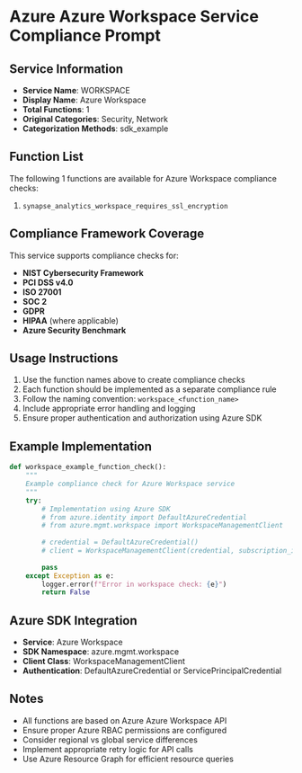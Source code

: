 # Azure Azure Workspace Service Compliance Prompt

## Service Information
- **Service Name**: WORKSPACE
- **Display Name**: Azure Workspace
- **Total Functions**: 1
- **Original Categories**: Security, Network
- **Categorization Methods**: sdk_example

## Function List
The following 1 functions are available for Azure Workspace compliance checks:

1. `synapse_analytics_workspace_requires_ssl_encryption`


## Compliance Framework Coverage
This service supports compliance checks for:
- **NIST Cybersecurity Framework**
- **PCI DSS v4.0**
- **ISO 27001**
- **SOC 2**
- **GDPR**
- **HIPAA** (where applicable)
- **Azure Security Benchmark**

## Usage Instructions
1. Use the function names above to create compliance checks
2. Each function should be implemented as a separate compliance rule
3. Follow the naming convention: `workspace_<function_name>`
4. Include appropriate error handling and logging
5. Ensure proper authentication and authorization using Azure SDK

## Example Implementation
```python
def workspace_example_function_check():
    """
    Example compliance check for Azure Workspace service
    """
    try:
        # Implementation using Azure SDK
        # from azure.identity import DefaultAzureCredential
        # from azure.mgmt.workspace import WorkspaceManagementClient
        
        # credential = DefaultAzureCredential()
        # client = WorkspaceManagementClient(credential, subscription_id)
        
        pass
    except Exception as e:
        logger.error(f"Error in workspace check: {e}")
        return False
```

## Azure SDK Integration
- **Service**: Azure Workspace
- **SDK Namespace**: azure.mgmt.workspace
- **Client Class**: WorkspaceManagementClient
- **Authentication**: DefaultAzureCredential or ServicePrincipalCredential

## Notes
- All functions are based on Azure Azure Workspace API
- Ensure proper Azure RBAC permissions are configured
- Consider regional vs global service differences
- Implement appropriate retry logic for API calls
- Use Azure Resource Graph for efficient resource queries

